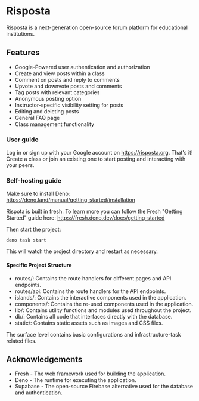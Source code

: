 # Risposta

Risposta is a next-generation open-source forum platform for educational
institutions.

## Features

- Google-Powered user authentication and authorization
- Create and view posts within a class
- Comment on posts and reply to comments
- Upvote and downvote posts and comments
- Tag posts with relevant categories
- Anonymous posting option
- Instructor-specific visibility setting for posts
- Editing and deleting posts
- General FAQ page
- Class management functionality

### User guide

Log in or sign up with your Google account on https://risposta.org. That's it!
Create a class or join an existing one to start posting and interacting with
your peers.

### Self-hosting guide

Make sure to install Deno: https://deno.land/manual/getting_started/installation

Rispota is built in fresh. To learn more you can follow the Fresh "Getting
Started" guide here: https://fresh.deno.dev/docs/getting-started

Then start the project:

```
deno task start
```

This will watch the project directory and restart as necessary.

#### Specific Project Structure

- routes/: Contains the route handlers for different pages and API endpoints.
- routes/api: Contains the route handlers for the API endpoints.
- islands/: Contains the interactive components used in the application.
- components/: Contains the re-used components used in the application.
- lib/: Contains utility functions and modules used throughout the project.
- db/: Contains all code that interfaces directly with the database.
- static/: Contains static assets such as images and CSS files.

The surface level contains basic configurations and infrastructure-task related
files.

## Acknowledgements

- Fresh - The web framework used for building the application.
- Deno - The runtime for executing the application.
- Supabase - The open-source Firebase alternative used for the database and
  authentication.
